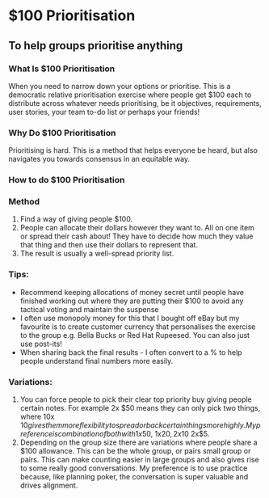 # $100 Prioritisation
## To help groups prioritise anything

### What Is $100 Prioritisation

When you need to narrow down your options or prioritise. This is a democratic relative prioritisation exercise where people get $100 each to distribute across whatever needs prioritising, be it objectives, requirements, user stories, your team to-do list or perhaps your friends!

### Why Do $100 Prioritisation

Prioritising is hard. This is a method that helps everyone be heard, but also navigates you towards consensus in an equitable way.

### How to do $100 Prioritisation

### Method

1. Find a way of giving people $100.
2. People can allocate their dollars however they want to. All on one item or spread their cash about! They have to decide how much they value that thing and then use their dollars to represent that.
3. The result is usually a well-spread priority list.

### Tips:

* Recommend keeping allocations of money secret until people have finished working out where they are putting their $100 to avoid any tactical voting and maintain the suspense
* I often use monopoly money for this that I bought off eBay but my favourite is to create customer currency that personalises the exercise to the group e.g. Bella Bucks or Red Hat Rupeesed. You can also just use post-its!
* When sharing back the final results - I often convert to a % to help people understand final numbers more easily.

### Variations:

1. You can force people to pick their clear top priority buy giving people certain notes. For example 2x $50 means they can only pick two things, where 10x $10 gives them more flexibility to spread or back certain things more highly. My preference is combination of both with 1x$50, 1x$20, 2x$10 2x$5.
2. Depending on the group size there are variations where people share a $100 allowance. This can be the whole group, or pairs small group or pairs. This can make counting easier in large groups and also gives rise to some really good conversations. My preference is to use practice because, like planning poker, the conversation is super valuable and drives alignment.
